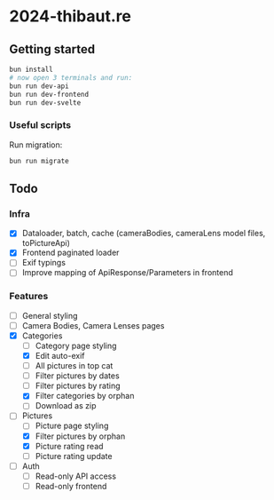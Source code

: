 # 2024-thibaut.re

## Getting started

```bash
bun install
# now open 3 terminals and run:
bun run dev-api
bun run dev-frontend
bun run dev-svelte
```

### Useful scripts

Run migration:

```sh
bun run migrate
```

## Todo

### Infra

- [x] Dataloader, batch, cache (cameraBodies, cameraLens model files, toPictureApi)
- [x] Frontend paginated loader
- [ ] Exif typings
- [ ] Improve mapping of ApiResponse/Parameters in frontend

### Features

- [ ] General styling
- [ ] Camera Bodies, Camera Lenses pages
- [x] Categories
  - [ ] Category page styling
  - [x] Edit auto-exif
  - [ ] All pictures in top cat
  - [ ] Filter pictures by dates
  - [ ] Filter pictures by rating
  - [x] Filter categories by orphan
  - [ ] Download as zip
- [ ] Pictures
  - [ ] Picture page styling
  - [x] Filter pictures by orphan
  - [x] Picture rating read
  - [ ] Picture rating update
- [ ] Auth
  - [ ] Read-only API access
  - [ ] Read-only frontend
